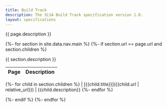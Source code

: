 ```yaml
---
title: Build Track
description: The SLSA Build Track specification version 1.0.
layout: specifications
---
```


{{ page.description }}

{%- for section in site.data.nav.main %}
{%- if section.url == page.url and section.children %}

{{ section.description }}

<!-- markdownlint-capture -->
<!-- markdownlint-disable MD055 MD056 -->
| Page | Description
| ---- | -----------
{%- for child in section.children %}
| [{{child.title}}]({{child.url | relative_url}}) | {{child.description}}
{%- endfor %}
<!-- markdownlint-restore -->

{%- endif %}
{%- endfor %}
